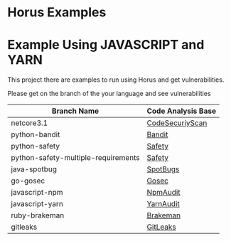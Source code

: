 # Horus Examples

# Example Using JAVASCRIPT and YARN

This project there are examples to run using Horus and get vulnerabilities.

Please get on the branch of the your language and see vulnerabilities

|              Branch Name              |                 Code Analysis Base                        |
|---------------------------------------|-----------------------------------------------------------|
| netcore3.1                            | [CodeSecuriyScan](https://security-code-scan.github.io)   |
| python-bandit                         | [Bandit](https://github.com/PyCQA/bandit)                 |
| python-safety                         | [Safety](https://github.com/pyupio/safety)                |
| python-safety-multiple-requirements   | [Safety](https://github.com/pyupio/safety)                |
| java-spotbug                          | [SpotBugs](https://spotbugs.github.io)                    |
| go-gosec                              | [Gosec](https://github.com/securego/gosec)                |
| javascript-npm                        | [NpmAudit](https://docs.npmjs.com/cli/audit)              |
| javascript-yarn                       | [YarnAudit](https://yarnpkg.com/lang/en/docs/cli/audit/)  |
| ruby-brakeman                         | [Brakeman](https://github.com/presidentbeef/brakeman)     |
| gitleaks                              | [GitLeaks](https://github.com/zricethezav/gitleaks)     |
